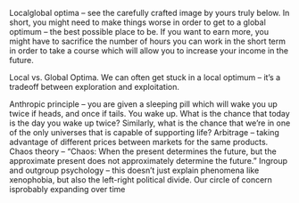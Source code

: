 Localglobal optima – see the carefully crafted image by yours truly below. In short, you might need to make things worse in order to get to a global optimum – the best possible place to be. If you want to earn more, you might have to sacrifice the number of hours you can work in the short term in order to take a course which will allow you to increase your income in the future.


Local vs. Global Optima. We can often get stuck in a local optimum – it’s a tradeoff between exploration and exploitation.

Anthropic principle – you are given a sleeping pill which will wake you up twice if heads, and once if tails. You wake up. What is the chance that today is the day you wake up twice? Similarly, what is the chance that we’re in one of the only universes that is capable of supporting life?
Arbitrage – taking advantage of different prices between markets for the same products.
Chaos theory – “Chaos: When the present determines the future, but the approximate present does not approximately determine the future.”
Ingroup and outgroup psychology – this doesn’t just explain phenomena like xenophobia, but also the left-right political divide. Our circle of concern isprobably expanding over time
